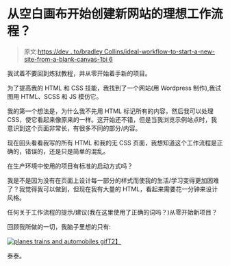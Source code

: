 # 从空白画布开始创建新网站的理想工作流程？

> 原文:[https://dev . to/bradley Collins/ideal-workflow-to-start-a-new-site-from-a-blank-canvas-1bi 6](https://dev.to/bradleycollins/ideal-workflow-to-start-a-new-site-from-a-blank-canvas-1bi6)

我试着不要回到炼狱教程，并从零开始着手新的项目。

为了提高我的 HTML 和 CSS 技能，我找到了一个网站(用 Wordpress 制作),我试图用 HTML、SCSS 和 JS 模仿它。

我的第一个想法是，为什么我不先用 HTML 标记所有的内容，然后我可以处理 CSS，使它看起来像原来的一样。这开始还不错，但是当我浏览示例站点时，我意识到这个页面非常长，有很多不同的部分/内容。

现在回头看看我写的所有 HTML 和我的无 CSS 页面，我想知道这个工作流程是正确的，错误的，还是只是简单的混乱。

在生产环境中使用的项目有标准的启动方式吗？

我是不是因为没有在页面上设计每一部分的样式而使我的生活/学习变得更加困难了？我觉得我可以做到，但现在我有大量的 HTML，看起来需要花一分钟来设计风格。

任何关于工作流程的提示/建议(我在这里使用了正确的词吗？)从零开始新项目？

回顾我所做的一切，我脑子里想的只有:

[![planes trains and automobiles gif](../Images/c38b14f5b895c9b12c27b8a40328a857.png)T2】](https://i.giphy.com/media/nS8HuK8hZDPUI/giphy.gif)

泰泰。